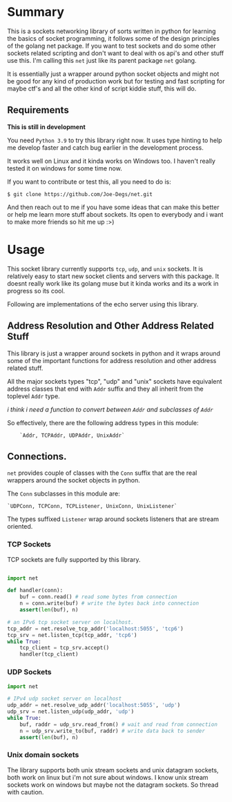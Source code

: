# Summary
This is a sockets networking library of sorts written in python for learning
the basics of socket programming, it follows some of the design principles
of the golang net package. If you want to test sockets and do some other
sockets related scripting and don't want to deal with os api's and other stuff
use this. I'm calling this `net` just like its parent package `net` golang.

It is essentially just a wrapper around python socket objects and might not be
good for any kind of production work but for testing and fast scripting for
maybe ctf's and all the other kind of script kiddie stuff, this will do.

Requirements
------------
__This is still in development__

You need ``Python 3.9`` to try this library right now. It uses type hinting to help
me develop faster and catch bug earlier in the development process.

It works well on Linux and it kinda works on Windows too. I haven't really
tested it on windows for some time now.

If you want to contribute or test this, all you need to do is:
    
    $ git clone https://github.com/Joe-Degs/net.git

And then reach out to me if you have some ideas that can make this better
or help me learn more stuff about sockets. Its open to everybody and i want
to make more friends so hit me up :>)

# Usage

This socket library currently supports `tcp`, `udp`, and `unix` sockets. It is relatively
easy to start new socket clients and servers with this package. It doesnt really
work like its golang muse but it kinda works and its a work in progress so its cool.

Following are implementations of the echo server using this library.

## Address Resolution and Other Address Related Stuff
This library is just a wrapper around sockets in python and it wraps around
some of the important functions for address resolution and other address related
stuff.

All the major sockets types "tcp", "udp" and "unix" sockets have equivalent address
classes that end with `Addr` suffix and they all inherit from the toplevel `Addr` type.

*i think i need a function to convert between `Addr` and  subclasses of `Addr`*

So effectively, there are the following address types in this module:
    
        `Addr, TCPAddr, UDPAddr, UnixAddr`

## Connections.
`net` provides couple of classes with the `Conn` suffix that are the real wrappers around
the socket objects in python.

The `Conn` subclasses in this module are:

    `UDPConn, TCPConn, TCPListener, UnixConn, UnixListener`

The types suffixed `Listener` wrap around sockets listeners that
are stream oriented.


### TCP Sockets
TCP sockets are fully supported by this library.
```python

import net

def handler(conn):
    buf = conn.read() # read some bytes from connection
    n = conn.write(buf) # write the bytes back into connection
    assert(len(buf), n)

# an IPv6 tcp socket server on localhost.
tcp_addr = net.resolve_tcp_addr('localhost:5055', 'tcp6')
tcp_srv = net.listen_tcp(tcp_addr, 'tcp6')
while True:
    tcp_client = tcp_srv.accept()
    handler(tcp_client)      
```

### UDP Sockets
```python
import net

# IPv4 udp socket server on localhost
udp_addr = net.resolve_udp_addr('localhost:5055', 'udp')
udp_srv = net.listen_udp(udp_addr, 'udp')
while True:
    buf, raddr = udp_srv.read_from() # wait and read from connection
    n = udp_srv.write_to(buf, raddr) # write data back to sender
    assert(len(buf), n)
```

### Unix domain sockets
The library supports both unix stream sockets and unix datagram sockets, both
work on linux but i'm not sure about windows. I know unix stream sockets work on
windows but maybe not the datagram sockets. So thread with caution.

